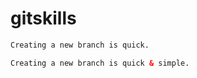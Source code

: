 # gitskills

```tex
Creating a new branch is quick.
```

```html
Creating a new branch is quick & simple.
```